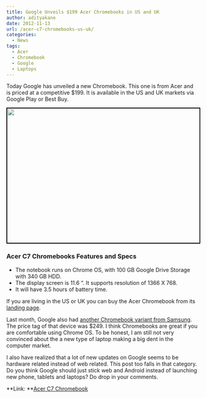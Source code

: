 ```yaml
---
title: Google Unveils $199 Acer Chromebooks in US and UK
author: adityakane
date: 2012-11-13
url: /acer-c7-chromebooks-us-uk/
categories:
  - News
tags:
  - Acer
  - Chromebook
  - Google
  - Laptops
---
```

Today Google has unveiled a new Chromebook. This one is from Acer and is priced at a competitive $199. It is available in the US and UK markets via Google Play or Best Buy.

[<img class="alignnone  wp-image-68143" style="border: 2px solid black;" title="Acer_Chromebook" src="http://cdn.devilsworkshop.org/files/2012/11/Acer_Chromebook.png" alt="" width="524" height="352" />][1]

### Acer C7 Chromebooks Features and Specs

  * The notebook runs on Chrome OS, with 100 GB Google Drive Storage with 340 GB HDD.
  * The display screen is 11.6 “. It supports resolution of 1366 X 768.
  * It will have 3.5 hours of battery time.

If you are living in the US or UK you can buy the Acer Chromebook from its <a href="http://www.google.com/intl/en/chrome/devices/landing-acer.html" onclick="_gaq.push(['_trackEvent', 'outbound-article', 'http://www.google.com/intl/en/chrome/devices/landing-acer.html', 'landing page']);" >landing page</a>.

Last month, Google also had [another Chromebook variant from Samsung][2]. The price tag of that device was $249. I think Chromebooks are great if you are comfortable using Chrome OS. To be honest, I am still not very convinced about the a new type of laptop making a big dent in the computer market.

I also have realized that a lot of new updates on Google seems to be hardware related instead of web related. This post too falls in that category. Do you think Google should just stick web and Android instead of launching new phone, tablets and laptops? Do drop in your comments.

**Link: **<a href="http://www.google.com/intl/en/chrome/devices/landing-acer.html" onclick="_gaq.push(['_trackEvent', 'outbound-article', 'http://www.google.com/intl/en/chrome/devices/landing-acer.html', 'Acer C7 Chromebook']);" >Acer C7 Chromebook</a>

 [1]: http://cdn.devilsworkshop.org/files/2012/11/Acer_Chromebook.png
 [2]: http://devilsworkshop.org/news/google-samsung-chromebook/67333/ "Chromebook by Samsung for $249"
